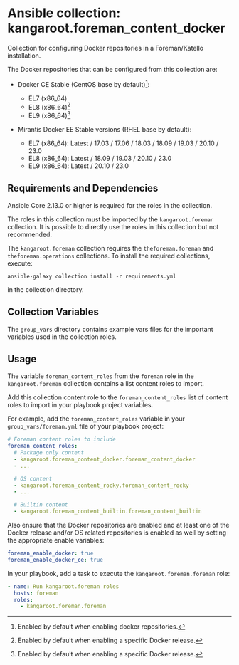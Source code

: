 # Ansible collection: kangaroot.foreman_content_docker

Collection for configuring Docker repositories in a Foreman/Katello installation.

The Docker repositories that can be configured from this collection are:

- Docker CE Stable (CentOS base by default)[^1]:
  - EL7 (x86_64)
  - EL8 (x86_64)[^2]
  - EL9 (x86_64)[^2]

- Mirantis Docker EE Stable versions (RHEL base by default):
  - EL7 (x86_64): Latest / 17.03 / 17.06 / 18.03 / 18.09 / 19.03 / 20.10 / 23.0
  - EL8 (x86_64): Latest / 18.09 / 19.03 / 20.10 / 23.0
  - EL9 (x86_64): Latest / 20.10 / 23.0

[^1]: Enabled by default when enabling docker repositories.
[^2]: Enabled by default when enabling a specific Docker release.

## Requirements and Dependencies

Ansible Core 2.13.0 or higher is required for the roles in the collection.

The roles in this collection must be imported by the `kangaroot.foreman` collection. It is possible to directly use the roles in this collection but not recommended.

The `kangaroot.foreman` collection requires the `theforeman.foreman` and `theforeman.operations` collections. To install the required collections, execute:

```shell
ansible-galaxy collection install -r requirements.yml
```

in the collection directory.

## Collection Variables

The `group_vars` directory contains example vars files for the important variables used in the collection roles.

## Usage

The variable `foreman_content_roles` from the `foreman` role in the `kangaroot.foreman` collection contains a list content roles to import.

Add this collection content role to the `foreman_content_roles` list of content roles to import in your playbook project variables.

For example, add the `foreman_content_roles` variable in your `group_vars/foreman.yml` file of your playbook project:

```yaml
# Foreman content roles to include
foreman_content_roles:
  # Package only content
  - kangaroot.foreman_content_docker.foreman_content_docker
  - ...

  # OS content
  - kangaroot.foreman_content_rocky.foreman_content_rocky
  - ...

  # Builtin content
  - kangaroot.foreman_content_builtin.foreman_content_builtin
```

Also ensure that the Docker repositories are enabled and at least one of the Docker release and/or OS related repositories is enabled as well by setting the appropriate enable variables:

```yaml
foreman_enable_docker: true
foreman_enable_docker_ce: true
```

In your playbook, add a task to execute the `kangaroot.foreman.foreman` role:

```yaml
- name: Run kangaroot.foreman roles
  hosts: foreman
  roles:
    - kangaroot.foreman.foreman
```


